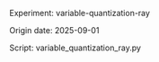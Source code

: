 Experiment: variable-quantization-ray

Origin date: 2025-09-01

Script: variable_quantization_ray.py
